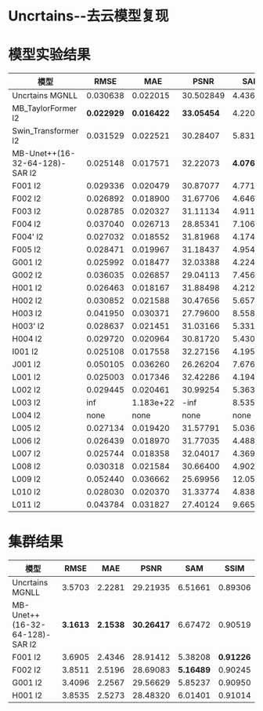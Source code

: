 # Uncrtains--去云模型复现

# 模型实验结果  
模型 | RMSE | MAE | PSNR | SAM | SSIM 
--- | --- | --- | --- | --- | ---
Uncrtains MGNLL | 0.030638 | 0.022015 | 30.502849 | 4.43660 | 0.92405
MB_TaylorFormer l2 | **0.022929** | **0.016422** | **33.05454** | 4.22007 | **0.92842**
Swin_Transformer l2 | 0.031529 | 0.022521 | 30.28407 | 5.83186 | 0.86723
MB-Unet++(16-32-64-128)-SAR l2 | 0.025148 | 0.017571 | 32.22073 | **4.07692** | 0.92498
F001 l2 | 0.029336 | 0.020479 | 30.87077 | 4.77194 | 0.91125
F002 l2 | 0.026892 | 0.018900 | 31.67706 | 4.64615 | 0.89592
F003 l2 | 0.028785 | 0.020327 | 31.11134 | 4.91146 | 0.88973
F004 l2 | 0.037040 | 0.026713 | 28.85341 | 7.10611 | 0.87190
F004' l2 | 0.027032 | 0.018552 | 31.81968 | 4.17439 | 0.91999
F005 l2 | 0.028471 | 0.019967 | 31.18437 | 4.95407 | 0.89646 
G001 l2 | 0.025992 | 0.018477 | 32.03388 | 4.22486 | 0.90960
G002 l2 | 0.036035 | 0.026857 | 29.04113 | 7.45630 | 0.86437
H001 l2 | 0.026463 | 0.018167 | 31.88498 | 4.21242 | 0.91361
H002 l2 | 0.030852 | 0.021588 | 30.47656 | 5.65785 | 0.87383
H003 l2 | 0.041950 | 0.030371 | 27.79600 | 8.55832 | 0.85724
H003' l2 | 0.028637 | 0.021451 | 31.03166 | 5.33114 | 0.90258
H004 l2 | 0.029720 | 0.020964 | 30.81720 | 5.43051 | 0.90261
I001 l2 | 0.025108 | 0.017558 | 32.27156 | 4.19504 | 0.91697
J001 l2 | 0.050105 | 0.036260 | 26.26204 | 7.67693 | 0.86365
L001 l2 | 0.025003 | 0.017346 | 32.42286 | 4.19439 | 0.91843
L002 l2 | 0.029445 | 0.020461 | 30.99254 | 5.36357 | 0.90061
L003 l2 | inf | 1.183e+22 | -inf | 8.53586 | 0.90373
L004 l2 | none  | none  | none | none | none
L005 l2 | 0.027134 | 0.019420 | 31.57791 | 5.03639 | 0.90769
L006 l2 | 0.026439 | 0.018970 | 31.77035 | 4.48853 | 0.90190
L007 l2 | 0.025744 | 0.018358 | 32.04017 | 4.36915 | 0.91306
L008 l2 | 0.030318 | 0.021584 | 30.66400 | 4.90238 | 0.89444 
L009 l2 | 0.052440 | 0.036662 | 25.69956 | 12.05330 | 0.87027
L010 l2 | 0.028030 | 0.020370 | 31.33774 | 4.83878 | 0.90142 
L011 l2 | 0.043784 | 0.031827 | 27.40124 | 9.66598 | 0.86074


# 集群结果
模型 | RMSE | MAE | PSNR | SAM | SSIM 
--- | --- | --- | --- | --- | ---
Uncrtains MGNLL | 3.5703 | 2.2281 | 29.21935 | 6.51661 | 0.89306
MB-Unet++(16-32-64-128)-SAR l2 | **3.1613** | **2.1538** | **30.26417** | 6.67472 | 0.90519 
F001 l2 | 3.6905 | 2.4346 | 28.91412 | 5.38208 | **0.91226**
F002 l2 | 3.8511 | 2.5196 | 28.69083 | **5.16489** | 0.90245
G001 l2 | 3.4096 | 2.2567 | 29.56629 | 5.85237 | 0.90950
H001 l2 | 3.8535 | 2.5273 | 28.48320 | 6.01401 | 0.91014
